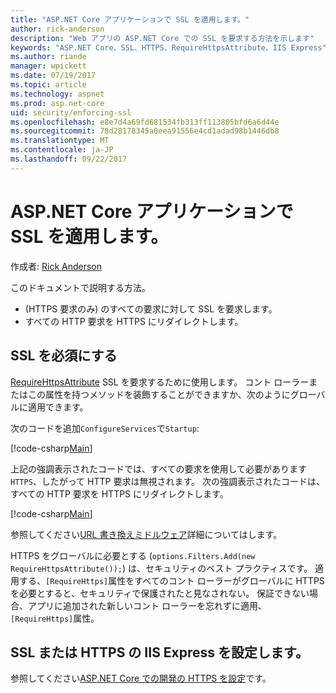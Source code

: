 ```yaml
---
title: "ASP.NET Core アプリケーションで SSL を適用します。"
author: rick-anderson
description: "Web アプリの ASP.NET Core での SSL を要求する方法を示します"
keywords: "ASP.NET Core、SSL、HTTPS、RequireHttpsAttribute、IIS Express"
ms.author: riande
manager: wpickett
ms.date: 07/19/2017
ms.topic: article
ms.technology: aspnet
ms.prod: asp.net-core
uid: security/enforcing-ssl
ms.openlocfilehash: e8e7d4a69fd681534fb313ff113805bfd6a6d44e
ms.sourcegitcommit: 78d28178345a0eea91556e4cd1adad98b1446db8
ms.translationtype: MT
ms.contentlocale: ja-JP
ms.lasthandoff: 09/22/2017
---
```

# <a name="enforcing-ssl-in-an-aspnet-core-app"></a>ASP.NET Core アプリケーションで SSL を適用します。

作成者: [Rick Anderson](https://twitter.com/RickAndMSFT)

このドキュメントで説明する方法。

- (HTTPS 要求のみ) のすべての要求に対して SSL を要求します。
- すべての HTTP 要求を HTTPS にリダイレクトします。

## <a name="require-ssl"></a>SSL を必須にする

[RequireHttpsAttribute](https://docs.microsoft.com/aspnet/core/api/microsoft.aspnetcore.mvc.requirehttpsattribute) SSL を要求するために使用します。 コント ローラーまたはこの属性を持つメソッドを装飾することができますか、次のようにグローバルに適用できます。

次のコードを追加`ConfigureServices`で`Startup`:

[!code-csharp[Main](authentication/accconfirm/sample/WebApp1/Startup.cs?name=snippet2&highlight=4-)]

上記の強調表示されたコードでは、すべての要求を使用して必要があります`HTTPS`、したがって HTTP 要求は無視されます。 次の強調表示されたコードは、すべての HTTP 要求を HTTPS にリダイレクトします。

[!code-csharp[Main](authentication/accconfirm/sample/WebApp1/Startup.cs?name=snippet_AddRedirectToHttps&highlight=7-)]

参照してください[URL 書き換えミドルウェア](xref:fundamentals/url-rewriting)詳細についてはします。

HTTPS をグローバルに必要とする (`options.Filters.Add(new RequireHttpsAttribute());`) は、セキュリティのベスト プラクティスです。 適用する、`[RequireHttps]`属性をすべてのコント ローラーがグローバルに HTTPS を必要とすると、セキュリティで保護されたと見なされない。 保証できない場合、アプリに追加された新しいコント ローラーを忘れずに適用、`[RequireHttps]`属性。

## <a name="set-up-iis-express-for-sslhttps"></a>SSL または HTTPS の IIS Express を設定します。

参照してください[ASP.NET Core での開発の HTTPS を設定](xref:security/https#iisxpress)です。
